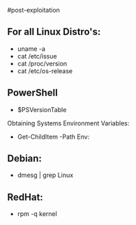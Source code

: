 #post-exploitation
## For all Linux Distro's:

- uname -a
- cat /etc/issue
- cat /proc/version
- cat /etc/os-release

## PowerShell 

- $PSVersionTable

Obtaining Systems Environment Variables:

- Get-ChildItem -Path Env:

## Debian:

- dmesg | grep Linux

## RedHat:

- rpm -q kernel

